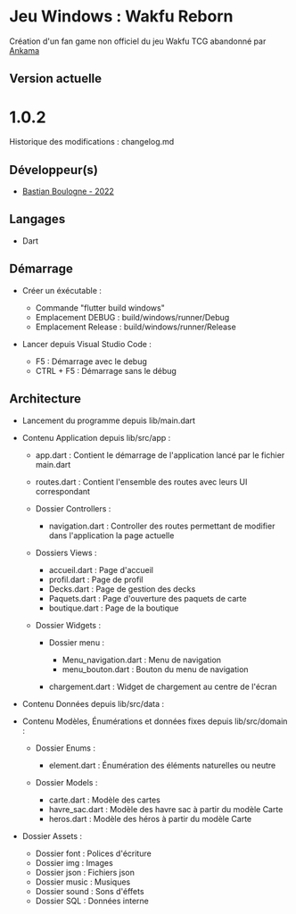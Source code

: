 # Jeu Windows : Wakfu Reborn 
Création d'un fan game non officiel du jeu Wakfu TCG abandonné par [Ankama](https://www.ankama.com/fr)

## Version actuelle
# 1.0.2
Historique des modifications : changelog.md

## Développeur(s)
- [Bastian Boulogne - 2022](https://github.com/nait-sab)

## Langages
- Dart

## Démarrage
- Créer un éxécutable :
    - Commande "flutter build windows"
    - Emplacement DEBUG : build/windows/runner/Debug
    - Emplacement Release : build/windows/runner/Release

- Lancer depuis Visual Studio Code :
    - F5 : Démarrage avec le debug
    - CTRL + F5 : Démarrage sans le débug

## Architecture
- Lancement du programme depuis lib/main.dart


- Contenu Application depuis lib/src/app :
    - app.dart : Contient le démarrage de l'application lancé par le fichier main.dart
    - routes.dart : Contient l'ensemble des routes avec leurs UI correspondant
    - Dossier Controllers :
        - navigation.dart : Controller des routes permettant de modifier dans l'application la page actuelle

    - Dossiers Views :
        - accueil.dart : Page d'accueil
        - profil.dart : Page de profil
        - Decks.dart : Page de gestion des decks
        - Paquets.dart : Page d'ouverture des paquets de carte
        - boutique.dart : Page de la boutique

    - Dossier Widgets :
        - Dossier menu :
            - Menu_navigation.dart : Menu de navigation
            - menu_bouton.dart : Bouton du menu de navigation

        - chargement.dart : Widget de chargement au centre de l'écran


- Contenu Données depuis lib/src/data :


- Contenu Modèles, Énumérations et données fixes depuis lib/src/domain :
    - Dossier Enums :
        - element.dart : Énumération des éléments naturelles ou neutre
    
    - Dossier Models :
        - carte.dart : Modèle des cartes
        - havre_sac.dart : Modèle des havre sac à partir du modèle Carte
        - heros.dart : Modèle des héros à partir du modèle Carte


- Dossier Assets :
    - Dossier font : Polices d'écriture
    - Dossier img : Images
    - Dossier json : Fichiers json
    - Dossier music : Musiques
    - Dossier sound : Sons d'éffets
    - Dossier SQL : Données interne